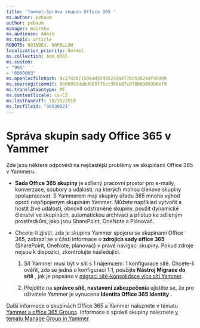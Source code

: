 ```yaml
---
title: 'Yammer-Správa skupin Office 365 '
ms.author: pebaum
author: pebaum
manager: mnirkhe
ms.audience: Admin
ms.topic: article
ROBOTS: NOINDEX, NOFOLLOW
localization_priority: Normal
ms.collection: Adm_O365
ms.custom:
- "995"
- "6000003"
ms.openlocfilehash: 9c2742b715064d55d9525860f78c530294f90999
ms.sourcegitcommit: 0b06093dabd685f76cc39b1d7c0f8b03883b6e79
ms.translationtype: MT
ms.contentlocale: cs-CZ
ms.lasthandoff: 10/25/2019
ms.locfileid: "36530921"
---
```

# <a name="manage-office-365-groups-in-yammer"></a>Správa skupin sady Office 365 v Yammer

Zde jsou některé odpovědi na nejčastější problémy se skupinami Office 365 v Yammeru.

* **Sada Office 365 skupiny** je sdílený pracovní prostor pro e-maily, konverzace, soubory a události, na kterých mohou členové skupiny spolupracovat. S Yammerem mají skupiny úřadu 365 mnoho výhod oproti nepřipojeným skupinám Yammer. Můžete například vytvořit a hostit živé události, obnovit odstraněné skupiny, použít dynamické členství ve skupinách, automatickou archivaci a přístup ke sdíleným prostředkům, jako jsou SharePoint, OneNote a Plánovač.

* Chcete-li zjistit, zda je skupina Yammer spojena se skupinami Office 365, zobrazí se v části informace o **zdrojích sady office 365** (SharePoint, OneNote, plánovač) v pravé navigaci skupiny. Pokud zdroje nejsou k dispozici, zkontrolujte následující.

  1. Síť Yammer musí být v síti s 1 nájemcem: 1 konfigurace sítě. Chcete-li ověřit, zda se jedná o konfiguraci 1:1, použijte **Nástroj Migrace do sítě** , jak je popsáno v [migraci sítě-konsolidace více sítí Yammer](https://docs.microsoft.com/yammer/configure-your-yammer-network/consolidate-multiple-yammer-networks).

  2. Přejděte na **správce sítě, nastavení zabezpečení**a ujistěte se, že pro uživatele Yammer je vynucena **Identita Office 365 Identity** .

Další informace o skupinách Office 365 a Yammer naleznete v tématu [Yammer a office 365 Groups](https://docs.microsoft.com/yammer/manage-yammer-groups/yammer-and-office-365-groups?redirectSourcePath=%252fen-us%252farticle%252fYammer-and-Office-365-Groups-d8c239dc-a48b-47ab-b85e-6b4b8191a869). Informace o správě skupiny naleznete [v tématu Manage Group in Yammer](https://support.office.com/article/Manage-a-group-in-Yammer-6e05c6d6-5548-4c88-89cd-e6757a514ef2)
